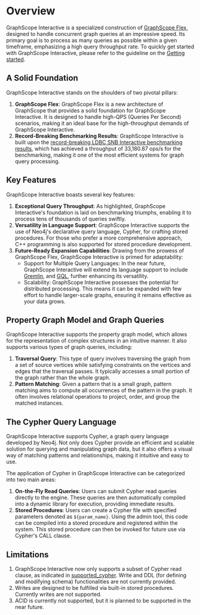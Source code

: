 # Overview

GraphScope Interactive is a specialized construction of [GraphScope Flex](https://github.com/alibaba/GraphScope/tree/main/flex), designed to handle concurrent graph queries at an impressive speed. Its primary goal is to process as many queries as possible within a given timeframe, emphasizing a high query throughput rate. To quickly get started with GraphScope Interactive, please refer to the guideline on the [Getting started](./getting_started).


## A Solid Foundation

GraphScope Interactive stands on the shoulders of two pivotal pillars:
1. **GraphScope Flex**: GraphScope Flex is a new architecture of GraphScope that provides a solid foundation for GraphScope Interactive. It is designed to handle high-QPS (Queries Per Second) scenarios, making it an ideal base for the high-throughput demands of GraphScope Interactive.
2. **Record-Breaking Benchmarking Results**: GraphScope Interactive is built upon the [record-breaking LDBC SNB Interactive benchmarking results](https://ldbcouncil.org/benchmarks/snb-interactive/), which has achieved a throughput of 33,180.87 ops/s for the benchmarking,  making it one of the most efficient systems for graph query processing.

## Key Features

GraphScope Interactive boasts several key features:

1. **Exceptional Query Throughput**: As highlighted, GraphScope Interactive's foundation is laid on benchmarking triumphs, enabling it to process tens of thousands of queries swiftly.
2. **Versatility in Language Support**: GraphScope Interactive supports the use of Neo4j's declarative query language, Cypher, for crafting stored procedures. For those who prefer a more comprehensive approach, C++ programming is also supported for stored procedure development.
3. **Future-Ready Expansion Capabilities**: Drawing from the prowess of GraphScope Flex, GraphScope Interactive is primed for adaptability:
    * Support for Multiple Query Languages: In the near future, GraphScope Interactive will extend its language support to include [Gremlin](https://tinkerpop.apache.org/gremlin.html), and [GQL](https://www.gqlstandards.org/), further enhancing its versatility.
    * Scalability: GraphScope Interactive possesses the potential for distributed processing. This means it can be expanded with few effort to handle larger-scale graphs, ensuring it remains effective as your data grows.

## Property Graph Model and Graph Queries

GraphScope Interactive supports the property graph model, which allows for the representation of complex structures in an intuitive manner. It also supports various types of graph queries, including:

1. **Traversal Query**: This type of query involves traversing the graph from a set of source vertices while satisfying constraints on the vertices and edges that the traversal passes. It typically accesses a small portion of the graph rather than the whole graph.
2. **Pattern Matching**: Given a pattern that is a small graph, pattern matching aims to compute all occurrences of the pattern in the graph. It often involves relational operations to project, order, and group the matched instances.

## The Cypher Query Language

GraphScope Interactive supports Cypher, a graph query language developed by Neo4j. Not only does Cypher provide an efficient and scalable solution for querying and manipulating graph data, but it also offers a visual way of matching patterns and relationships, making it intuitive and easy to use.

The application of Cypher in GraphScope Interactive can be categorized into two main areas:
1. **On-the-Fly Read Queries**: Users can submit Cypher read queries directly to the engine. These queries are then automatically compiled into a dynamic library for execution, providing immediate results.
2. **Stored Procedures**: Users can create a Cypher file with specified parameters denoted as `${param_name}`. Using the admin tool, this code can be compiled into a stored procedure and registered within the system. This stored procedure can then be invoked for future use via Cypher's CALL clause.


## Limitations

1. GraphScope Interactive now only supports a subset of Cypher read clause, as indicated in [supported_cypher](https://graphscope.io/docs/latest/interactive_engine/neo4j/supported_cypher). Write and DDL (for defining and modifying schema) functionalities are not currently provided. 
2. Writes are designed to be fulfilled via built-in stored procedures. Currently writes are not supported.
3. ACID is currently not supported, but it is planned to be supported in the near future.